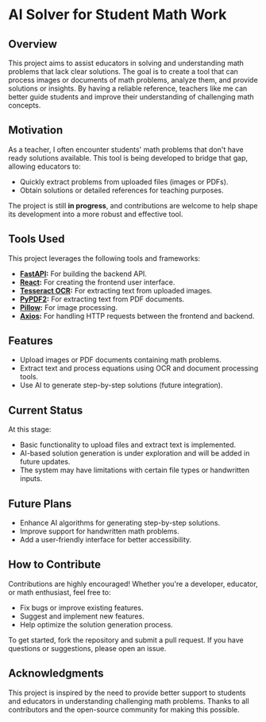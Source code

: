 # AI Solver for Student Math Work

## **Overview**
This project aims to assist educators in solving and understanding math problems that lack clear solutions. The goal is to create a tool that can process images or documents of math problems, analyze them, and provide solutions or insights. By having a reliable reference, teachers like me can better guide students and improve their understanding of challenging math concepts.

## **Motivation**
As a teacher, I often encounter students' math problems that don't have ready solutions available. This tool is being developed to bridge that gap, allowing educators to:
- Quickly extract problems from uploaded files (images or PDFs).
- Obtain solutions or detailed references for teaching purposes.

The project is still **in progress**, and contributions are welcome to help shape its development into a more robust and effective tool.

## **Tools Used**
This project leverages the following tools and frameworks:
- **[FastAPI](https://fastapi.tiangolo.com/):** For building the backend API.
- **[React](https://reactjs.org/):** For creating the frontend user interface.
- **[Tesseract OCR](https://github.com/tesseract-ocr/tesseract):** For extracting text from uploaded images.
- **[PyPDF2](https://pypi.org/project/PyPDF2/):** For extracting text from PDF documents.
- **[Pillow](https://pillow.readthedocs.io/):** For image processing.
- **[Axios](https://axios-http.com/):** For handling HTTP requests between the frontend and backend.

## **Features**
- Upload images or PDF documents containing math problems.
- Extract text and process equations using OCR and document processing tools.
- Use AI to generate step-by-step solutions (future integration).

## **Current Status**
At this stage:
- Basic functionality to upload files and extract text is implemented.
- AI-based solution generation is under exploration and will be added in future updates.
- The system may have limitations with certain file types or handwritten inputs.

## **Future Plans**
- Enhance AI algorithms for generating step-by-step solutions.
- Improve support for handwritten math problems.
- Add a user-friendly interface for better accessibility.

## **How to Contribute**
Contributions are highly encouraged! Whether you're a developer, educator, or math enthusiast, feel free to:
- Fix bugs or improve existing features.
- Suggest and implement new features.
- Help optimize the solution generation process.

To get started, fork the repository and submit a pull request. If you have questions or suggestions, please open an issue.

## **Acknowledgments**
This project is inspired by the need to provide better support to students and educators in understanding challenging math problems. Thanks to all contributors and the open-source community for making this possible.
